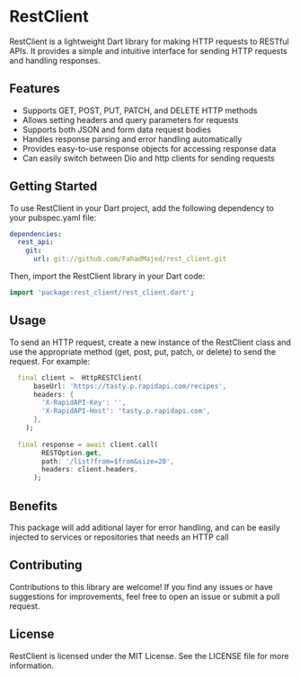 # RestClient

RestClient is a lightweight Dart library for making HTTP requests to RESTful APIs. It provides a simple and intuitive interface for sending HTTP requests and handling responses.

## Features

- Supports GET, POST, PUT, PATCH, and DELETE HTTP methods
- Allows setting headers and query parameters for requests
- Supports both JSON and form data request bodies
- Handles response parsing and error handling automatically
- Provides easy-to-use response objects for accessing response data
- Can easily switch between Dio and http clients for sending requests

## Getting Started

To use RestClient in your Dart project, add the following dependency to your pubspec.yaml file:

```yaml
dependencies:
  rest_api:
    git:
      url: git://github.com/FahadMajed/rest_client.git
```


Then, import the RestClient library in your Dart code:

```dart
import 'package:rest_client/rest_client.dart';
```

## Usage

To send an HTTP request, create a new instance of the RestClient class and use the appropriate method (get, post, put, patch, or delete) to send the request. For example:

```dart
  final client =  HttpRESTClient(
      baseUrl: 'https://tasty.p.rapidapi.com/recipes',
      headers: {
        'X-RapidAPI-Key': '',
        'X-RapidAPI-Host': 'tasty.p.rapidapi.com',
      },
    );
 
  final response = await client.call(
        RESTOption.get,
        path: '/list?from=$from&size=20',
        headers: client.headers,
      );
```


## Benefits

This package will add aditional layer for error handling, and can be easily injected to services or repositories that needs an HTTP call


## Contributing

Contributions to this library are welcome! If you find any issues or have suggestions for improvements, feel free to open an issue or submit a pull request.

## License

RestClient is licensed under the MIT License. See the LICENSE file for more information.
